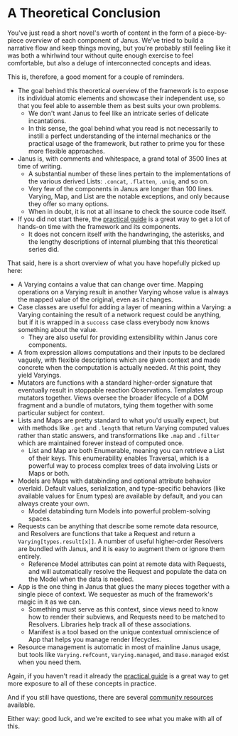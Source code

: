 A Theoretical Conclusion
========================

You've just read a short novel's worth of content in the form of a piece-by-piece
overview of each component of Janus. We've tried to build a narrative flow and
keep things moving, but you're probably still feeling like it was both a whirlwind
tour without quite enough exercise to feel comfortable, but also a deluge of
interconnected concepts and ideas.

This is, therefore, a good moment for a couple of reminders.

* The goal behind this theoretical overview of the framework is to expose its
  individual atomic elements and showcase their independent use, so that you feel
  able to assemble them as best suits your own problems.
  * We don't want Janus to feel like an intricate series of delicate incantations.
  * In this sense, the goal behind what you read is not necessarily to instill
    a perfect understanding of the internal mechanics or the practical usage of
    the framework, but rather to prime you for these more flexible approaches.
* Janus is, with comments and whitespace, a grand total of 3500 lines at time of
  writing.
  * A substantial number of these lines pertain to the implementations of the
    various derived Lists: `.concat`, `.flatten`, `.uniq`, and so on.
  * Very few of the components in Janus are longer than 100 lines. Varying, Map,
    and List are the notable exceptions, and only because they offer so many
    options.
  * When in doubt, it is not at all insane to check the source code itself.
* If you did not start there, the [practical guide](/hands-on) is a great way
  to get a lot of hands-on time with the framework and its components.
  * It does not concern itself with the handwringing, the asterisks, and the
    lengthy descriptions of internal plumbing that this theoretical series did.

That said, here is a short overview of what you have hopefully picked up here:

* A Varying contains a value that can change over time. Mapping operations on a
  Varying result in another Varying whose value is always the mapped value of the
  original, even as it changes.
* Case classes are useful for adding a layer of meaning within a Varying: a Varying
  containing the result of a network request could be anything, but if it is wrapped
  in a `success` case class everybody now knows something about the value.
  * They are also useful for providing extensibility within Janus core components.
* A from expression allows computations and their inputs to be declared vaguely,
  with flexible descriptions which are given context and made concrete when the
  computation is actually needed. At this point, they yield Varyings.
* Mutators are functions with a standard higher-order signature that eventually
  result in stoppable reaction Observations. Templates group mutators together.
  Views oversee the broader lifecycle of a DOM fragment and a bundle of mutators,
  tying them together with some particular subject for context.
* Lists and Maps are pretty standard to what you'd usually expect, but with methods
  like `.get` and `.length` that return Varying computed values rather than static
  answers, and transformations like `.map` and `.filter` which are maintained forever
  instead of computed once.
  * List and Map are both Enumerable, meaning you can retrieve a List of their
    keys. This enumerability enables Traversal, which is a powerful way to process
    complex trees of data involving Lists or Maps or both.
* Models are Maps with databinding and optional attribute behavior overlaid. Default
  values, serialization, and type-specific behaviors (like available values for
  Enum types) are available by default, and you can always create your own.
  * Model databinding turn Models into powerful problem-solving spaces.
* Requests can be anything that describe some remote data resource, and Resolvers
  are functions that take a Request and return a `Varying[types.result[x]]`. A
  number of useful higher-order Resolvers are bundled with Janus, and it is easy
  to augment them or ignore them entirely.
  * Reference Model attributes can point at remote data with Requests, and will
    automatically resolve the Request and populate the data on the Model when the
    data is needed.
* App is the one thing in Janus that glues the many pieces together with a single
  piece of context. We sequester as much of the framework's magic in it as we can.
  * Something must serve as this context, since views need to know how to render
    their subviews, and Requests need to be matched to Resolvers. Libraries help
    track all of these associations.
  * Manifest is a tool based on the unique contextual omniscience of App that
    helps you manage render lifecycles.
* Resource management is automatic in most of mainline Janus usage, but tools like
  `Varying.refCount`, `Varying.managed`, and `Base.managed` exist when you need
  them.

Again, if you haven't read it already the [practical guide](/hands-on) is a great
way to get more exposure to all of these concepts in practice.

And if you still have questions, there are several [community resources](/community)
available.

Either way: good luck, and we're excited to see what you make with all of this.

